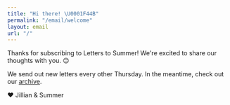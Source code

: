 ```yaml
---
title: "Hi there! \U0001F44B"
permalink: "/email/welcome"
layout: email
url: "/"
---
```


Thanks for subscribing to Letters to Summer! We're excited to share our thoughts with you. 😌

We send out new letters every other Thursday. In the meantime, check out our [archive](https://letterstosummer.com).

❤️ Jillian & Summer
